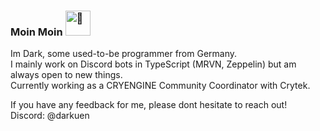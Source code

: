 ### Moin Moin <img src="https://daark.de/uploads/2020-11-01_02-58-11.gif" alt="👋" height="40px" width="40px"/>

Im Dark, some used-to-be programmer from Germany.  
I mainly work on Discord bots in TypeScript (MRVN, Zeppelin) but am always open to new things.  
Currently working as a CRYENGINE Community Coordinator with Crytek.

If you have any feedback for me, please dont hesitate to reach out!  
Discord: @darkuen
